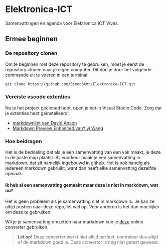 # Elektronica-ICT

Samenvattingen en agenda voor Elektronica ICT Vives.

## Ermee beginnen

### De repository clonen

Om te beginnen met deze repository te gebruiken, moet je eerst de repository clonen naar je eigen computer. Dit doe je door het volgende commando uit te voeren in een terminal:

```bash
git clone https://github.com/SimonStnn/Elektronica-ICT.git
```

### Vereiste vscode extenties

Nu je het project gecloned hebt, open je het in Visual Studio Code. Zorg dat je extenties hebt geïnstalleerd:

- [markdownlint van David Anson](https://marketplace.visualstudio.com/items?itemName=DavidAnson)
- [Markdown Preview Enhanced vanYiyi Wang](https://marketplace.visualstudio.com/items?itemName=shd101wyy)

### Hoe beidragen

Het is de bedoeling dat als je een samenvatting van een vak maakt, je deze in de juiste map plaatst. Bij voorkeur maak je een samenvatting in markdown, dat zit namelijk ingebouwd in github. Het is ook handig als iedereen markdown gebruikt, want dan heeft elke samenvatting dezelfde opmaak.

#### Ik heb al een samenvatting gemaakt maar deze is niet in markdown, wat nu?

Het is geen probleem als je samenvatting niet in markdown is. Je kan ze altijd pushen naar deze repo, let wel op. Voor anderen is het dan moeilijker om deze te gebruiken.

Wil je je samenvatting omzetten naar markdown kun je [deze](https://euangoddard.github.io/clipboard2markdown/) online converter gebruiken.
> **Let op!** Deze converter werkt niet altijd perfect, controleer dus altijd of de markdown goed is.
> Deze convertor is nog niet getest geweest.
